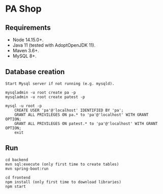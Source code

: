 # PA Shop

## Requirements

- Node 14.15.0+.
- Java 11 (tested with AdoptOpenJDK 11).
- Maven 3.6+.
- MySQL 8+.

## Database creation

```
Start Mysql server if not running (e.g. mysqld).

mysqladmin -u root create pa -p
mysqladmin -u root create patest -p

mysql -u root -p
    CREATE USER 'pa'@'localhost' IDENTIFIED BY 'pa';
    GRANT ALL PRIVILEGES ON pa.* to 'pa'@'localhost' WITH GRANT OPTION;
    GRANT ALL PRIVILEGES ON patest.* to 'pa'@'localhost' WITH GRANT OPTION;
    exit
```

## Run

```
cd backend
mvn sql:execute (only first time to create tables)
mvn spring-boot:run

cd frontend
npm install (only first time to download libraries)
npm start
```
